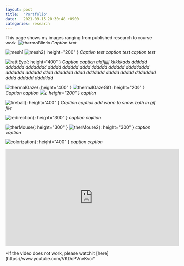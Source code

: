 ```yaml
---
layout: post
title:  "Portfolio"
date:   2021-09-15 20:30:48 +0900
categories: research
---
```


<link rel="stylesheet" href="{{ "../assets/css/main.scss, " | prepend: site.baseurl }}">

This page shows my images ranging from published research to course work.
![thermoBlinds](../assets/images/thermoBlinds.png)
*Caption test*

![mesh1](/assets/images/mesh1.jpg)
![mesh2](/assets/images/mesh2.png){: height="200" }
*Caption test caption test caption test*

![rattlEye](/assets/images/rattlEye.png){: height="400" }
*Caption caption aldfjjjjj kkkkkads dddddd ddddddd dddddddd ddddd dddddd dddd dddddd dddddd ddddddddd ddddddd dddddd dddd ddddddd dddd ddddddd ddddd ddddd dddddddd dddd dddddd ddddddd*

![thermalGaze](/assets/images/thermalGaze.png){: height="400" }
![thermalGazeGif](/assets/images/thermalGaze.gif){: height="200" }
*Caption caption ![](/assets/images/){: height="200" } caption*

![fireball](/assets/images/fireball.png){: height="400" }
*Caption caption add warm to snow. both in gif file*

![redirection](/assets/images/redirection.png){: height="300" }
*caption caption*

![therMouse](/assets/images/therMouse.jpg){: height="300" }
![therMouse2](/assets/images/therMouse2.jpg){: height="300" }
*caption caption*

![colorization](/assets/images/colorization.gif){: height="400" }
*caption caption*

<p align="center">
<iframe width="560" height="315" src="https://www.youtube.com/embed/VKDcPVnvKvc" title="YouTube video player" frameborder="0" allow="accelerometer; autoplay; clipboard-write; encrypted-media; gyroscope; picture-in-picture" allowfullscreen></iframe>
</p>
*If the video does not work, please watch it [here](https://www.youtube.com/VKDcPVnvKvc)*

<script src="../assets/js/main.js"></script>
